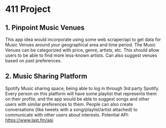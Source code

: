 411 Project
==========

## 1. Pinpoint Music Venues

This app idea would incorporate using some web scraper/api to get data for Music Venues around your geographical area and time period. The Music Venues can be categorized with price, genre, artists, etc. This should allow users to be able to find more less-known artists. Can also suggest venues based on past preferences. 

## 2. Music Sharing Platform

Spotify Music sharing space, being able to log in through 3rd party Spotify. Every person on this platform will have some playlist that represents them on their profile, and the app would be able to suggest songs and other users with similar preferences to them. People can also create conversations (like tweets with a song/playlist/artist attached) to communicate with other users about interests. Potential API: https://www.last.fm/api
